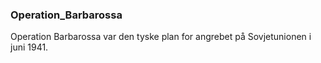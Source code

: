 ### Operation_Barbarossa


Operation Barbarossa var den tyske plan for angrebet på Sovjetunionen i juni 1941.